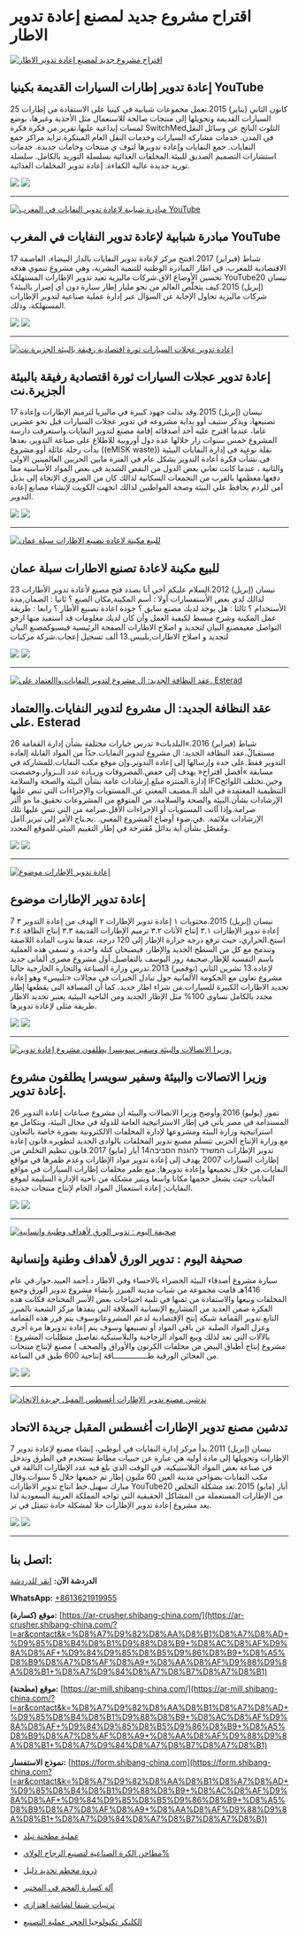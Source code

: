 # اقتراح مشروع جديد لمصنع إعادة تدوير الاطار

<a href="https://swt.shibang-china.com/?l=ar&img&k=%D8%A7%D9%82%D8%AA%D8%B1%D8%A7%D8%AD+%D9%85%D8%B4%D8%B1%D9%88%D8%B9+%D8%AC%D8%AF%D9%8A%D8%AF+%D9%84%D9%85%D8%B5%D9%86%D8%B9+%D8%A5%D8%B9%D8%A7%D8%AF%D8%A9+%D8%AA%D8%AF%D9%88%D9%8A%D8%B1+%D8%A7%D9%84%D8%A7%D8%B7%D8%A7%D8%B1" target="_blank">![اقتراح مشروع جديد لمصنع إعادة تدوير الاطار](http://static.shibang-china.com/all-800x300/701.jpg)</a>

## إعادة تدوير إطارات السيارات القديمة بكينيا YouTube
25 كانون الثاني (يناير) 2015.تعمل مجموعات شبابية في كينيا على الاستفادة من إطارات السيارات القديمة وتحويلها إلى منتجات صالحة للاستعمال مثل الأحذية وغيرها، بوضع لمسات إبداعية عليها.تقرير.من فكرة فكرة SwitchMedالتلوث الناتج عن وسائل النقل في المدن. خدمات مشاركة السيارات وخدمات النقل العام المبتكرة.تزايد مراكز جمع النفايات. جمع النفايات وإعادة تدويرها لتوف ي منتجات وخامات جديدة. خدمات استشارات التصميم الصديق للبيئة.المخلفات الغذائية بسلسلة التوريد بالكامل. سلسلة توريد جديدة عالية الكفاءة. إعادة تدوير المخلفات الغذائية.


<a href="https://whatsapp.shibangsoft.com/WhatsApp.php" target="_blank" title="WhatsApp">![](http://static.shibang-china.com/icon/whatsapp.png)</a> <a href="https://swt.shibang-china.com/?l=ar&icon&k=%D8%A7%D9%82%D8%AA%D8%B1%D8%A7%D8%AD+%D9%85%D8%B4%D8%B1%D9%88%D8%B9+%D8%AC%D8%AF%D9%8A%D8%AF+%D9%84%D9%85%D8%B5%D9%86%D8%B9+%D8%A5%D8%B9%D8%A7%D8%AF%D8%A9+%D8%AA%D8%AF%D9%88%D9%8A%D8%B1+%D8%A7%D9%84%D8%A7%D8%B7%D8%A7%D8%B1" target="_blank">![](http://static.shibang-china.com/icon/chat-ar.png)</a>

---

<a href="https://swt.shibang-china.com/?l=ar&img&k=%D8%A7%D9%82%D8%AA%D8%B1%D8%A7%D8%AD+%D9%85%D8%B4%D8%B1%D9%88%D8%B9+%D8%AC%D8%AF%D9%8A%D8%AF+%D9%84%D9%85%D8%B5%D9%86%D8%B9+%D8%A5%D8%B9%D8%A7%D8%AF%D8%A9+%D8%AA%D8%AF%D9%88%D9%8A%D8%B1+%D8%A7%D9%84%D8%A7%D8%B7%D8%A7%D8%B1" target="_blank">![مبادرة شبابية لإعادة تدوير النفايات في المغرب YouTube](http://static.shibang-china.com/all-800x300/473.jpg)</a>

## مبادرة شبابية لإعادة تدوير النفايات في المغرب YouTube
17 شباط (فبراير) 2017.افتتح مركز لإعادة تدوير النفايات بالدار البيضاء، العاصمة الاقتصادية للمغرب، في اطار المبادرة الوطنية للتنمية البشرية، وهي مشروع تنموي هدفه تحسين الأوضاع الاق.شركات ماليزية تعيد تدوير الإطارات المستهلكة YouTube20 نيسان (إبريل) 2015.كيف يتخلّص العالم من نحو مليار إطار سيارة دون أي إضرار بالبيئة؟ شركات ماليزية تحاول الإجابة عن السؤال عبر إدارة عملية صناعية لتدوير الإطارات المستهلكة، وذلك.


<a href="https://whatsapp.shibangsoft.com/WhatsApp.php" target="_blank" title="WhatsApp">![](http://static.shibang-china.com/icon/whatsapp.png)</a> <a href="https://swt.shibang-china.com/?l=ar&icon&k=%D8%A7%D9%82%D8%AA%D8%B1%D8%A7%D8%AD+%D9%85%D8%B4%D8%B1%D9%88%D8%B9+%D8%AC%D8%AF%D9%8A%D8%AF+%D9%84%D9%85%D8%B5%D9%86%D8%B9+%D8%A5%D8%B9%D8%A7%D8%AF%D8%A9+%D8%AA%D8%AF%D9%88%D9%8A%D8%B1+%D8%A7%D9%84%D8%A7%D8%B7%D8%A7%D8%B1" target="_blank">![](http://static.shibang-china.com/icon/chat-ar.png)</a>

---

<a href="https://swt.shibang-china.com/?l=ar&img&k=%D8%A7%D9%82%D8%AA%D8%B1%D8%A7%D8%AD+%D9%85%D8%B4%D8%B1%D9%88%D8%B9+%D8%AC%D8%AF%D9%8A%D8%AF+%D9%84%D9%85%D8%B5%D9%86%D8%B9+%D8%A5%D8%B9%D8%A7%D8%AF%D8%A9+%D8%AA%D8%AF%D9%88%D9%8A%D8%B1+%D8%A7%D9%84%D8%A7%D8%B7%D8%A7%D8%B1" target="_blank">![إعادة تدوير عجلات السيارات ثورة اقتصادية رفيقة بالبيئة الجزيرة.نت](http://static.shibang-china.com/all-800x300/679.jpg)</a>

## إعادة تدوير عجلات السيارات ثورة اقتصادية رفيقة بالبيئة الجزيرة.نت
17 نيسان (إبريل) 2015.وقد بذلت جهود كبيرة في ماليزيا لترميم الإطارات وإعادة تصنيعها، ويذكر ستيف أوو بداية مشروعه في تدوير عجلات السيارات قبل نحو عشرين عاما، عندما اقترح عليه أحد أصدقائه إقامة مصنع لتدوير النفايات.واستغرقت دارسة المشروع خمس سنوات زار خلالها عدة دول أوروبية للاطلاع على صناعة التدوير، بعدها بدأت رحلة عائلة أوو.مشروع ((eMISK waste)) نقلة نوعية فى إدارة النفايات البيئية فى.نشأت فكرة أعادة التدوير بشكل عام فى الفترة مابين الحربين العالميتين الاولى والثانية ، عندما كانت تعاني بعض الدول من النقص الشديد فى بعض المواد الأساسية مما دفعها.معظمها بالقرب من التجمعات السكانية لذالك كان من الضروري الإتجاة إلى بديل آمن للردم يحافظ علي البيئة وصحة المواطنين لذالك اتجهت الكويت لإنشاء مصانع إعادة التدوير.


<a href="https://whatsapp.shibangsoft.com/WhatsApp.php" target="_blank" title="WhatsApp">![](http://static.shibang-china.com/icon/whatsapp.png)</a> <a href="https://swt.shibang-china.com/?l=ar&icon&k=%D8%A7%D9%82%D8%AA%D8%B1%D8%A7%D8%AD+%D9%85%D8%B4%D8%B1%D9%88%D8%B9+%D8%AC%D8%AF%D9%8A%D8%AF+%D9%84%D9%85%D8%B5%D9%86%D8%B9+%D8%A5%D8%B9%D8%A7%D8%AF%D8%A9+%D8%AA%D8%AF%D9%88%D9%8A%D8%B1+%D8%A7%D9%84%D8%A7%D8%B7%D8%A7%D8%B1" target="_blank">![](http://static.shibang-china.com/icon/chat-ar.png)</a>

---

<a href="https://swt.shibang-china.com/?l=ar&img&k=%D8%A7%D9%82%D8%AA%D8%B1%D8%A7%D8%AD+%D9%85%D8%B4%D8%B1%D9%88%D8%B9+%D8%AC%D8%AF%D9%8A%D8%AF+%D9%84%D9%85%D8%B5%D9%86%D8%B9+%D8%A5%D8%B9%D8%A7%D8%AF%D8%A9+%D8%AA%D8%AF%D9%88%D9%8A%D8%B1+%D8%A7%D9%84%D8%A7%D8%B7%D8%A7%D8%B1" target="_blank">![للبيع مكينة لاعادة تصنيع الاطارات سبلة عمان](http://static.shibang-china.com/all-800x300/418.jpg)</a>

## للبيع مكينة لاعادة تصنيع الاطارات سبلة عمان
23 نيسان (إبريل) 2012.السلام عليكم أخي أنا بصدد فتح مصنع لأعادة تدوير الأطارات لذالك لدي بعض الأستفسارات أولا : أسم المكينة,مكان الصنع ؟ ثانيا : الضمان,مدة الأستخدام ؟ ثالثا : هل يوجد لديك مصنع سابق ؟ جودة اعادة تصنيع الأطار ؟ رابعا : طريقة عمل المكينة وشرح مبسط لكيفية العمل وأن كان لديك معلومات قد أستفيد منها ارجو التواصل معيمصنع البيان لتجديد و اصلاح الاطارات الصفحة الرئيسية فيسبوكمصنع البيان لتجديد و اصلاح الاطارات,بلبيس.13 ألف تسجيل إعجاب.شركة مركبات‏


<a href="https://whatsapp.shibangsoft.com/WhatsApp.php" target="_blank" title="WhatsApp">![](http://static.shibang-china.com/icon/whatsapp.png)</a> <a href="https://swt.shibang-china.com/?l=ar&icon&k=%D8%A7%D9%82%D8%AA%D8%B1%D8%A7%D8%AD+%D9%85%D8%B4%D8%B1%D9%88%D8%B9+%D8%AC%D8%AF%D9%8A%D8%AF+%D9%84%D9%85%D8%B5%D9%86%D8%B9+%D8%A5%D8%B9%D8%A7%D8%AF%D8%A9+%D8%AA%D8%AF%D9%88%D9%8A%D8%B1+%D8%A7%D9%84%D8%A7%D8%B7%D8%A7%D8%B1" target="_blank">![](http://static.shibang-china.com/icon/chat-ar.png)</a>

---

<a href="https://swt.shibang-china.com/?l=ar&img&k=%D8%A7%D9%82%D8%AA%D8%B1%D8%A7%D8%AD+%D9%85%D8%B4%D8%B1%D9%88%D8%B9+%D8%AC%D8%AF%D9%8A%D8%AF+%D9%84%D9%85%D8%B5%D9%86%D8%B9+%D8%A5%D8%B9%D8%A7%D8%AF%D8%A9+%D8%AA%D8%AF%D9%88%D9%8A%D8%B1+%D8%A7%D9%84%D8%A7%D8%B7%D8%A7%D8%B1" target="_blank">![عقد النظافة الجديد: ال مشروع لتدوير النفايات.واالعتماد على. Esterad](http://static.shibang-china.com/all-800x300/28.jpg)</a>

## عقد النظافة الجديد: ال مشروع لتدوير النفايات.واالعتماد على. Esterad
26 شباط (فبراير) 2016.»البلديات« تدرس خيارات مختلفة بشأن إدارة القمامة مستقبالً.عقد النظافة الجديد: ال مشروع لتدوير النفايات.جدّاً من المواد القابلة إلعادة التدوير فقط.على حدة وإرسالها إلى إعادة التدوير.وإن موقع مكب النفايات.للمشاركة في مسابقة »أفضل اقتراح« يهدف إلى خفض.المصروفات وزيـادة عدد الــزوار.وخصصت إدارة.المنتزه مبلغ.إرشادات عامة بشأن البيئة والصحة والسلامة IFCوﺣﻴﻦ.ﺗﺨﺘﻠﻒ اﻟﻠﻮاﺋﺢ اﻟﺘﻨﻈﻴﻤﻴﺔ اﻟﻤﻌﺘﻤﺪة ﻓﻲ اﻟﺒﻠﺪ اﻟ.ﻤﻀﻴﻒ اﻟﻤﻌﻨﻲ ﻋﻦ.اﻟﻤﺴﺘﻮﻳﺎت واﻹﺟﺮاءات اﻟﺘﻲ ﺗﻨﺺ ﻋﻠﻴﻬﺎ اﻹرﺷﺎدات ﺑﺸﺄن.اﻟﺒﻴﺌﺔ واﻟﺼﺤﺔ واﻟﺴﻼﻣﺔ، ﻣﻦ اﻟﻤﺘﻮﻗﻊ ﻣﻦ اﻟﻤﺸﺮوﻋﺎت ﺗﺤﻘﻴﻖ.ﻣﺎ هﻮ أآﺜﺮ ﺻﺮاﻣﺔ.وإذا آﺎﻧﺖ اﻟﻤﺴﺘﻮﻳﺎت أو اﻹﺟﺮاءات اﻷﻗﻞ.ﺻﺮاﻣﺔ ﻣﻦ اﻟﺘﻲ ﺗﻨﺺ ﻋﻠﻴﻬﺎ ﺗﻠﻚ اﻹرﺷﺎدات ﻣﻼﺋﻤﺔ. .ﻓﻲ.ﺿﻮء أوﺿﺎع اﻟﻤﺸﺮوع اﻟﻤﻌﻨﻲ. .ﻳﺤ.ﺘﺎج اﻷﻣﺮ إﻟﻰ ﺗﺒﺮﻳﺮ.آﺎﻣﻞ وﻣُﻔﺼّﻞ ﺑﺸﺄن أﻳﺔ ﺑﺪاﺋﻞ ﻣُﻘﺘﺮﺣﺔ ﻓﻲ إﻃﺎر اﻟﺘﻘﻴﻴﻢ اﻟﺒﻴﺌﻲ.ﻟﻠﻤﻮﻗﻊ اﻟﻤﺤﺪد.


<a href="https://whatsapp.shibangsoft.com/WhatsApp.php" target="_blank" title="WhatsApp">![](http://static.shibang-china.com/icon/whatsapp.png)</a> <a href="https://swt.shibang-china.com/?l=ar&icon&k=%D8%A7%D9%82%D8%AA%D8%B1%D8%A7%D8%AD+%D9%85%D8%B4%D8%B1%D9%88%D8%B9+%D8%AC%D8%AF%D9%8A%D8%AF+%D9%84%D9%85%D8%B5%D9%86%D8%B9+%D8%A5%D8%B9%D8%A7%D8%AF%D8%A9+%D8%AA%D8%AF%D9%88%D9%8A%D8%B1+%D8%A7%D9%84%D8%A7%D8%B7%D8%A7%D8%B1" target="_blank">![](http://static.shibang-china.com/icon/chat-ar.png)</a>

---

<a href="https://swt.shibang-china.com/?l=ar&img&k=%D8%A7%D9%82%D8%AA%D8%B1%D8%A7%D8%AD+%D9%85%D8%B4%D8%B1%D9%88%D8%B9+%D8%AC%D8%AF%D9%8A%D8%AF+%D9%84%D9%85%D8%B5%D9%86%D8%B9+%D8%A5%D8%B9%D8%A7%D8%AF%D8%A9+%D8%AA%D8%AF%D9%88%D9%8A%D8%B1+%D8%A7%D9%84%D8%A7%D8%B7%D8%A7%D8%B1" target="_blank">![إعادة تدوير الإطارات موضوع](http://static.shibang-china.com/all-800x300/510.jpg)</a>

## إعادة تدوير الإطارات موضوع
7 نيسان (إبريل) 2015.محتويات ١ إعادة تدوير الإطارات ٢ الهدف من إعادة التدوير ٣ إعادة تدوير الإطارات ٣.١ إنتاج الأثاث ٣.٢ ترميم الإطارات القديمة ٣.٣ إنتاج الطاقة ٣.٤ استخ.الحراري، حيث ترفع درجة حرارة الإطار إلى 120 درجة، عندها تذوب المادة اللاصقة وتندمج مع كل من السطح الجديد والإطار، فيصبحان كتلة واحدة، و تسمى هذه العملية باسم التقسية للإطار.صحيفة روز اليوسف بالتفاصيل.أول مشروع مصرى ألمانى جديد لإعادة.13 تشرين الثاني (نوفمبر) 2013.تدرس وزارة الصناعة والتجارة الخارجية حاليا مشروع تعاون مع الحكومة الألمانية حول تبادل الخبرات فى مجالات «تلبيس» وهو إعادة تجديد الاطارات الكبيرة للسيارات.من شراء اطار جديد، كما أن المسافة التى يقطعها إطار مجدد بالكامل تساوى 100% مثل الإطار الجديد ومن الناحية البيئية يعتبر تجديد الاطار طريقة مثلى لإعادة تدويرها.


<a href="https://whatsapp.shibangsoft.com/WhatsApp.php" target="_blank" title="WhatsApp">![](http://static.shibang-china.com/icon/whatsapp.png)</a> <a href="https://swt.shibang-china.com/?l=ar&icon&k=%D8%A7%D9%82%D8%AA%D8%B1%D8%A7%D8%AD+%D9%85%D8%B4%D8%B1%D9%88%D8%B9+%D8%AC%D8%AF%D9%8A%D8%AF+%D9%84%D9%85%D8%B5%D9%86%D8%B9+%D8%A5%D8%B9%D8%A7%D8%AF%D8%A9+%D8%AA%D8%AF%D9%88%D9%8A%D8%B1+%D8%A7%D9%84%D8%A7%D8%B7%D8%A7%D8%B1" target="_blank">![](http://static.shibang-china.com/icon/chat-ar.png)</a>

---

<a href="https://swt.shibang-china.com/?l=ar&img&k=%D8%A7%D9%82%D8%AA%D8%B1%D8%A7%D8%AD+%D9%85%D8%B4%D8%B1%D9%88%D8%B9+%D8%AC%D8%AF%D9%8A%D8%AF+%D9%84%D9%85%D8%B5%D9%86%D8%B9+%D8%A5%D8%B9%D8%A7%D8%AF%D8%A9+%D8%AA%D8%AF%D9%88%D9%8A%D8%B1+%D8%A7%D9%84%D8%A7%D8%B7%D8%A7%D8%B1" target="_blank">![وزيرا الاتصالات والبيئة وسفير سويسرا يطلقون مشروع إعادة تدوير.](http://static.shibang-china.com/all-800x300/946.jpg)</a>

## وزيرا الاتصالات والبيئة وسفير سويسرا يطلقون مشروع إعادة تدوير.
26 تموز (يوليو) 2016.وأوضح وزيرا الاتصالات والبيئة أن مشروع صناعات إعادة التدوير المستدامة في مصر يأتي في إطار الاستراتيجية العامة للدولة في مجال البيئة، ويتكامل مع استراتيجية وزارة البيئة ومشروعها لإدارة المخلفات الالكترونية بصورة خاصة بالتعاون مع.وزارة الإنتاج الحربى تتسلم مصنع تدوير المخلفات بالوادى الجديد لتطويره.قانون إعادة تدوير الإطارات המשרד להגנת הסביבה14 أيار (مايو) 2017.قانون تنظيم التخلص من إطارات السيارات 2007 يهدف إلى إعادة تدوير مواد الإطارات وعدم طمرها في مواقع النفايات.من خلال تجميعها وإعادة تدويرها; منع طمر مخلفات إطارات السيارات في مواقع النفايات حيث يشغل حجمها مكانا واسعا ويثير مشكلة من ناحية الإدارة السليمة لموقع النفايات; إعادة استعمال المواد الخام لإنتاج منتجات جديدة.


<a href="https://whatsapp.shibangsoft.com/WhatsApp.php" target="_blank" title="WhatsApp">![](http://static.shibang-china.com/icon/whatsapp.png)</a> <a href="https://swt.shibang-china.com/?l=ar&icon&k=%D8%A7%D9%82%D8%AA%D8%B1%D8%A7%D8%AD+%D9%85%D8%B4%D8%B1%D9%88%D8%B9+%D8%AC%D8%AF%D9%8A%D8%AF+%D9%84%D9%85%D8%B5%D9%86%D8%B9+%D8%A5%D8%B9%D8%A7%D8%AF%D8%A9+%D8%AA%D8%AF%D9%88%D9%8A%D8%B1+%D8%A7%D9%84%D8%A7%D8%B7%D8%A7%D8%B1" target="_blank">![](http://static.shibang-china.com/icon/chat-ar.png)</a>

---

<a href="https://swt.shibang-china.com/?l=ar&img&k=%D8%A7%D9%82%D8%AA%D8%B1%D8%A7%D8%AD+%D9%85%D8%B4%D8%B1%D9%88%D8%B9+%D8%AC%D8%AF%D9%8A%D8%AF+%D9%84%D9%85%D8%B5%D9%86%D8%B9+%D8%A5%D8%B9%D8%A7%D8%AF%D8%A9+%D8%AA%D8%AF%D9%88%D9%8A%D8%B1+%D8%A7%D9%84%D8%A7%D8%B7%D8%A7%D8%B1" target="_blank">![صحيفة اليوم : تدوير الورق لأهداف وطنية وإنسانية](http://static.shibang-china.com/all-800x300/880.jpg)</a>

## صحيفة اليوم : تدوير الورق لأهداف وطنية وإنسانية
سيارة مشروع أصدقاء البيئة الخضراء بالاحساء وفي الاطار د.أحمد العبيد.حوار.في عام 1416هـ قامت مجموعة من شباب مدينة المبرز بإنشاء مشروع تدوير الورق وجمع المخلفات وبيعها والاستفادة من ثمنها في تلبية احتياجات بعض الأسر المحتاجة فكانت هذه الفكرة ضمن العديد من المشاريع الإنسانية العملاقة التي ينفذها مركز الشعبة بالمبرز التابع.تدوير القمامة شبكة إنتج الإقتصادية لدعم المشروعاتوسوف يتم فرز هذه القمامة وعزل المواد الصلبة عن باقي المواد أو تصنيفها وسوف يتم إعادة تدويرها مرة أخرى بالآلات التي تعد لذلك وبيع المواد الزجاجية والبلاستيكية.تفاصيل متطلبات المشروع : مشروع إنتاج أطباق البيض من مخلفات الكرتون والأوراق والصحف ) مصنع لإنتاج منتجات من العجائن الورقية طـــــــــــــــاقة إنتاجية 600 طبق في الساعة.


<a href="https://whatsapp.shibangsoft.com/WhatsApp.php" target="_blank" title="WhatsApp">![](http://static.shibang-china.com/icon/whatsapp.png)</a> <a href="https://swt.shibang-china.com/?l=ar&icon&k=%D8%A7%D9%82%D8%AA%D8%B1%D8%A7%D8%AD+%D9%85%D8%B4%D8%B1%D9%88%D8%B9+%D8%AC%D8%AF%D9%8A%D8%AF+%D9%84%D9%85%D8%B5%D9%86%D8%B9+%D8%A5%D8%B9%D8%A7%D8%AF%D8%A9+%D8%AA%D8%AF%D9%88%D9%8A%D8%B1+%D8%A7%D9%84%D8%A7%D8%B7%D8%A7%D8%B1" target="_blank">![](http://static.shibang-china.com/icon/chat-ar.png)</a>

---

<a href="https://swt.shibang-china.com/?l=ar&img&k=%D8%A7%D9%82%D8%AA%D8%B1%D8%A7%D8%AD+%D9%85%D8%B4%D8%B1%D9%88%D8%B9+%D8%AC%D8%AF%D9%8A%D8%AF+%D9%84%D9%85%D8%B5%D9%86%D8%B9+%D8%A5%D8%B9%D8%A7%D8%AF%D8%A9+%D8%AA%D8%AF%D9%88%D9%8A%D8%B1+%D8%A7%D9%84%D8%A7%D8%B7%D8%A7%D8%B1" target="_blank">![تدشين مصنع تدوير الإطارات أغسطس المقبل جريدة الاتحاد](http://static.shibang-china.com/all-800x300/383.jpg)</a>

## تدشين مصنع تدوير الإطارات أغسطس المقبل جريدة الاتحاد
7 نيسان (إبريل) 2011.بدأ مركز إدارة النفايات في أبوظبي، إنشاء مصنع لإعادة تدوير الإطارات وتحويلها إلى مادة أولية هي عبارة عن حبيبات مطاط تستخدم في الطرق وتدخل في صناعة بعض المواد البلاستيكية، في الوقت الذي بلغ فيه عدد الإطارات التالفة في مكب النفايات بضواحي مدينة العين 60 مليون إطار تم جميعها خلال 5 سنوات.وقال مبارك سهيل.خط انتاج تدوير الاطارات YouTube20 أيار (مايو) 2015.تعد مشكلة التخلص من الإطارات المستعملة من المشاكل الحقيقية التي تواجه المملكة العربية السعودية لذا يعد مشروع إعادة تدوير الإطارات حلا لمشكلة حادة تتمثل في تر.


<a href="https://whatsapp.shibangsoft.com/WhatsApp.php" target="_blank" title="WhatsApp">![](http://static.shibang-china.com/icon/whatsapp.png)</a> <a href="https://swt.shibang-china.com/?l=ar&icon&k=%D8%A7%D9%82%D8%AA%D8%B1%D8%A7%D8%AD+%D9%85%D8%B4%D8%B1%D9%88%D8%B9+%D8%AC%D8%AF%D9%8A%D8%AF+%D9%84%D9%85%D8%B5%D9%86%D8%B9+%D8%A5%D8%B9%D8%A7%D8%AF%D8%A9+%D8%AA%D8%AF%D9%88%D9%8A%D8%B1+%D8%A7%D9%84%D8%A7%D8%B7%D8%A7%D8%B1" target="_blank">![](http://static.shibang-china.com/icon/chat-ar.png)</a>

---
## اتصل بنا:

**الدردشة الآن:** [انقر للدردشة](https://swt.shibang-china.com?l=ar&contact&k=%D8%A7%D9%82%D8%AA%D8%B1%D8%A7%D8%AD+%D9%85%D8%B4%D8%B1%D9%88%D8%B9+%D8%AC%D8%AF%D9%8A%D8%AF+%D9%84%D9%85%D8%B5%D9%86%D8%B9+%D8%A5%D8%B9%D8%A7%D8%AF%D8%A9+%D8%AA%D8%AF%D9%88%D9%8A%D8%B1+%D8%A7%D9%84%D8%A7%D8%B7%D8%A7%D8%B1)

**WhatsApp:**  [+8613621919955](https://whatsapp.shibangsoft.com/WhatsApp.php)

**موقع (كسارة):** [https://ar-crusher.shibang-china.com/](https://ar-crusher.shibang-china.com/?l=ar&contact&k=%D8%A7%D9%82%D8%AA%D8%B1%D8%A7%D8%AD+%D9%85%D8%B4%D8%B1%D9%88%D8%B9+%D8%AC%D8%AF%D9%8A%D8%AF+%D9%84%D9%85%D8%B5%D9%86%D8%B9+%D8%A5%D8%B9%D8%A7%D8%AF%D8%A9+%D8%AA%D8%AF%D9%88%D9%8A%D8%B1+%D8%A7%D9%84%D8%A7%D8%B7%D8%A7%D8%B1)

**موقع (مطحنة):** [https://ar-mill.shibang-china.com/](https://ar-mill.shibang-china.com/?l=ar&contact&k=%D8%A7%D9%82%D8%AA%D8%B1%D8%A7%D8%AD+%D9%85%D8%B4%D8%B1%D9%88%D8%B9+%D8%AC%D8%AF%D9%8A%D8%AF+%D9%84%D9%85%D8%B5%D9%86%D8%B9+%D8%A5%D8%B9%D8%A7%D8%AF%D8%A9+%D8%AA%D8%AF%D9%88%D9%8A%D8%B1+%D8%A7%D9%84%D8%A7%D8%B7%D8%A7%D8%B1)

**نموذج الاستفسار:** [https://form.shibang-china.com](https://form.shibang-china.com?l=ar&contact&k=%D8%A7%D9%82%D8%AA%D8%B1%D8%A7%D8%AD+%D9%85%D8%B4%D8%B1%D9%88%D8%B9+%D8%AC%D8%AF%D9%8A%D8%AF+%D9%84%D9%85%D8%B5%D9%86%D8%B9+%D8%A5%D8%B9%D8%A7%D8%AF%D8%A9+%D8%AA%D8%AF%D9%88%D9%8A%D8%B1+%D8%A7%D9%84%D8%A7%D8%B7%D8%A7%D8%B1)

* [عملية مطحنة تبلد](../30/%D8%B9%D9%85%D9%84%D9%8A%D8%A9%20%D9%85%D8%B7%D8%AD%D9%86%D8%A9%20%D8%AA%D8%A8%D9%84%D8%AF.md)

* [مطاحن الكرة الصناعية لتصنيع الزجاج الولاي%](../26/%D9%85%D8%B7%D8%A7%D8%AD%D9%86%20%D8%A7%D9%84%D9%83%D8%B1%D8%A9%20%D8%A7%D9%84%D8%B5%D9%86%D8%A7%D8%B9%D9%8A%D8%A9%20%D9%84%D8%AA%D8%B5%D9%86%D9%8A%D8%B9%20%D8%A7%D9%84%D8%B2%D8%AC%D8%A7%D8%AC%20%D8%A7%D9%84%D9%88%D9%84%D8%A7%D9%8A%25.md)

* [ذروة محطم تحديد دليل](../26/%D8%B0%D8%B1%D9%88%D8%A9%20%D9%85%D8%AD%D8%B7%D9%85%20%D8%AA%D8%AD%D8%AF%D9%8A%D8%AF%20%D8%AF%D9%84%D9%8A%D9%84.md)

* [آلة كسارة الفحم في المختبر](../26/%D8%A2%D9%84%D8%A9%20%D9%83%D8%B3%D8%A7%D8%B1%D8%A9%20%D8%A7%D9%84%D9%81%D8%AD%D9%85%20%D9%81%D9%8A%20%D8%A7%D9%84%D9%85%D8%AE%D8%AA%D8%A8%D8%B1.md)

* [ترتيبات شنقا لشاشة اهتزازي](../28/%D8%AA%D8%B1%D8%AA%D9%8A%D8%A8%D8%A7%D8%AA%20%D8%B4%D9%86%D9%82%D8%A7%20%D9%84%D8%B4%D8%A7%D8%B4%D8%A9%20%D8%A7%D9%87%D8%AA%D8%B2%D8%A7%D8%B2%D9%8A.md)

* [الكلنكر تكنولوجيا الحجر عملية التصنيع](../29/%D8%A7%D9%84%D9%83%D9%84%D9%86%D9%83%D8%B1%20%D8%AA%D9%83%D9%86%D9%88%D9%84%D9%88%D8%AC%D9%8A%D8%A7%20%D8%A7%D9%84%D8%AD%D8%AC%D8%B1%20%D8%B9%D9%85%D9%84%D9%8A%D8%A9%20%D8%A7%D9%84%D8%AA%D8%B5%D9%86%D9%8A%D8%B9.md)